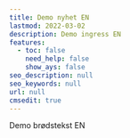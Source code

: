 ```yaml
---
title: Demo nyhet EN
lastmod: 2022-03-02
description: Demo ingress EN
features:
  - toc: false
    need_help: false
    show_ays: false
seo_description: null
seo_keywords: null
url: null
cmsedit: true
---
```

Demo brødstekst EN
